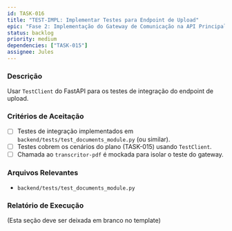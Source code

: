 ```yaml
---
id: TASK-016
title: "TEST-IMPL: Implementar Testes para Endpoint de Upload"
epic: "Fase 2: Implementação do Gateway de Comunicação na API Principal"
status: backlog
priority: medium
dependencies: ["TASK-015"]
assignee: Jules
---
```


### Descrição

Usar `TestClient` do FastAPI para os testes de integração do endpoint de upload.

### Critérios de Aceitação

- [ ] Testes de integração implementados em `backend/tests/test_documents_module.py` (ou similar).
- [ ] Testes cobrem os cenários do plano (TASK-015) usando `TestClient`.
- [ ] Chamada ao `transcritor-pdf` é mockada para isolar o teste do gateway.

### Arquivos Relevantes

* `backend/tests/test_documents_module.py`

### Relatório de Execução

(Esta seção deve ser deixada em branco no template)
